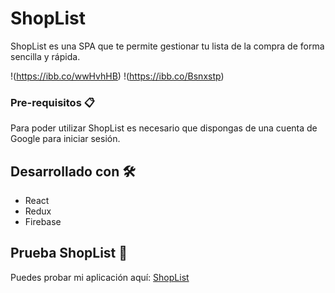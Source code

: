 # ShopList

ShopList es una SPA que te permite gestionar tu lista de la compra de forma sencilla y rápida.

!(https://ibb.co/wwHvhHB)
!(https://ibb.co/Bsnxstp)

### Pre-requisitos 📋

Para poder utilizar ShopList es necesario que dispongas de una cuenta de Google para iniciar sesión.

## Desarrollado con 🛠️

* React
* Redux
* Firebase

## Prueba ShopList 📌

Puedes probar mi aplicación aquí: [ShopList](https://carlosmico.github.io/ShopList)
